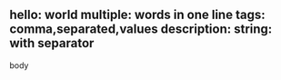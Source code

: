 hello: world
multiple: words in one line
tags: comma,separated,values
description: string: with separator
---
body
